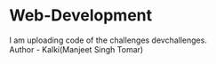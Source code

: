 # Web-Development
I am uploading code of the challenges devchallenges. 
<br>
Author - Kalki(Manjeet Singh Tomar)
